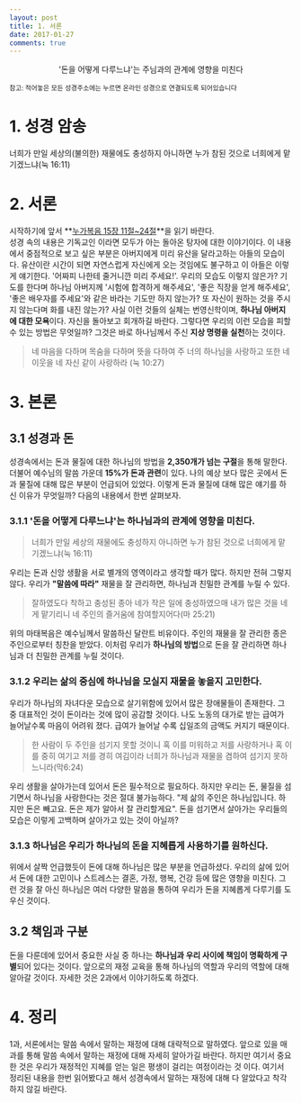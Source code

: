 ```yaml
---
layout: post
title: 1. 서론
date: 2017-01-27
comments: true
---
```


<center>'돈을 어떻게 다루느냐'는 주님과의 관계에 영향을 미친다</center>

<small> 참고: 적어놓은 모든 성경주소에는 누르면 온라인 성경으로 연결되도록 되어있습니다</small>

# 1. 성경 암송
너희가 만일 세상의(불의한) 재물에도 충성하지 아니하면 누가 참된 것으로 너희에게 맡기겠느냐(눅 16:11)

# 2. 서론
시작하기에 앞서 **[누가복음 15장 11절~24절](https://goo.gl/FBwbF6)**을 읽기 바란다. <br>
성경 속의 내용은 기독교인 이라면 모두가 아는 돌아온 탕자에 대한 이야기이다. 이 내용에서 중점적으로 보고 싶은 부분은 아버지에게 미리 유산을 달라고하는 아들의 모습이다.
유산이란 시간이 되면 자연스럽게 자신에게 오는 것임에도 불구하고 이 아들은 이렇게 얘기한다. '어짜피 나한테 줄거니깐 미리 주세요!'. 우리의 모습도 이렇지 않은가?
기도를 한다며 하나님 아버지께 '시험에 합격하게 해주세요', '좋은 직장을 얻게 해주세요', '좋은 배우자를 주세요'와 같은 바라는 기도만 하지 않는가? 또 자신이 원하는 것을
주시지 않는다며 화를 내진 않는가? 사실 이런 것들의 실체는 번영신학이며, **하나님 아버지에 대한 모욕**이다. 자신을 돌아보고 회개하길 바란다. 그렇다면 우리의
이런 모습을 피할 수 있는 방법은 무엇일까? 그것은 바로 하나님께서 주신 **지상 명령을 실천**하는 것이다.
> 네 마음을 다하며 목숨을 다하며 뜻을 다하여 주 너의 하나님을 사랑하고 또한 네 이웃을 네 자신 같이 사랑하라 (눅 10:27)

# 3. 본론
## 3.1 성경과 돈
성경속에서는 돈과 물질에 대한 하나님의 방법을 **2,350개가 넘는 구절**을 통해 말한다. 더불어 예수님의 말씀 가운데 **15%가 돈과 관련**이 있다. 나의 예상 보다 많은 곳에서
돈과 물질에 대해 많은 부분이 언급되어 있었다. 이렇게 돈과 물질에 대해 많은 얘기를 하신 이유가 무엇일까? 다음의 내용에서 한번 살펴보자.

### 3.1.1 '돈을 어떻게 다루느냐'는 하나님과의 관계에 영향을 미친다.
> 너희가 만일 세상의 재물에도 충성하지 아니하면 누가 참된 것으로 너희에게 맡기겠느냐(눅 16:11)

우리는 돈과 신앙 생활을 서로 별개의 영역이라고 생각할 때가 많다. 하지만 전혀 그렇지 않다. 우리가 **"말씀에 따라"** 재물을 잘 관리하면,
하나님과 친밀한 관계를 누릴 수 있다.

> 잘하였도다 착하고 충성된 종아 네가 작은 일에 충성하였으매 내가 많은 것을 네게 맡기리니 네 주인의 즐거움에 참여할지어다(마 25:21)

위의 마태복음은 예수님께서 말씀하신 달란트 비유이다. 주인의 재물을 잘 관리한 종은 주인으로부터 칭찬을 받았다. 이처럼 우리가 **하나님의 방법**으로 돈을 잘 관리하면
하나님과 더 친밀한 관계를 누릴 것이다.

### 3.1.2 우리는 삶의 중심에 하나님을 모실지 재물을 놓을지 고민한다.
우리가 하나님의 자녀다운 모습으로 살기위함에 있어서 많은 장애물들이 존재한다. 그 중 대표적인 것이 돈이라는 것에 많이 공감할 것이다. 나도 노동의 대가로 받는
급여가 늘어날수록 마음이 어려워 졌다. 급여가 늘어날 수록 십일조의 금액도 커지기 때문이다.
> 한 사람이 두 주인을 섬기지 못할 것이니 혹 이를 미워하고 저를 사랑하거나 혹 이를 중히 여기고 저를 경히 여김이라 너희가 하나님과 재물을 겸하여 섬기지 못하느니라(막6:24)

우리 생활을 살아가는데 있어서 돈은 필수적으로 필요하다. 하지만 우리는 돈, 물질을 섬기면서 하나님을 사랑한다는 것은 절대 불가능하다. "제 삶의 주인은 하나님입니다. 하지만 돈은 빼고요.
돈은 제가 알아서 잘 관리할게요". 돈을 섬기면서 살아가는 우리들의 모습은 이렇게 고백하며 살아가고 있는 것이 아닐까? 

### 3.1.3 하나님은 우리가 하나님의 돈을 지혜롭게 사용하기를 원하신다.
위에서 살짝 언급했듯이 돈에 대해 하나님은 많은 부분을 언급하셨다. 우리의 삶에 있어서 돈에 대한 고민이나 스트레스는 결혼, 가정, 행복, 건강 등에 많은 영향을 미친다.
그런 것을 잘 아신 하나님은 여러 다양한 말씀을 통하여 우리가 돈을 지혜롭게 다루기를 도우신 것이다.

## 3.2 책임과 구분
돈을 다룬데에 있어서 중요한 사실 중 하나는 **하나님과 우리 사이에 책임이 명확하게 구별**되어 있다는 것이다. 앞으로의 재정 교육을 통해 하나님의 역할과
우리의 역할에 대해 알아갈 것이다. 자세한 것은 2과에서 이야기하도록 하겠다.

# 4. 정리
1과, 서론에서는 말씀 속에서 말하는 재정에 대해 대략적으로 말하였다. 앞으로 있을 매과를 통해 말씀 속에서 말하는 재정에 대해 자세히 알아가길 바란다. 하지만 
여기서 중요한 것은 우리가 재정적인 지혜를 얻는 일은 평생이 걸리는 여정이라는 것 이다. 여기서 정리된 내용을 한번 읽어봤다고 해서 성경속에서 말하는 재정에 대해
다 알았다고 착각하지 않길 바란다.
